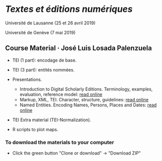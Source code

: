 # _Textes et éditions numériques_

Université de Lausanne (25 et 26 avril 2019)

Université de Genève (7 mai 2019)

## Course Material · José Luis Losada Palenzuela 

- TEI (1 part): encodage de base.
- TEI (3 part): entités nommées. 
- Presentations.

	- Introduction to Digital Scholarly Editions. Terminology, examples, evaluation, reference model: [read online](http://editio.github.io/slides/editions)
	- Markup, XML, TEI. Character, structure, guidelines: [read online](https://editio.github.io/presentations/xml-tei)
	- Named Entities. Encoding Names, Persons, Places and Dates: [read online](https://editio.github.io/presentations/named-entities.html)

- TEI Extra material (TEI-Normalization).
- R scripts to plot maps.

### To download the materials to your computer

- Click the green button "Clone or download" -> "Download ZIP"